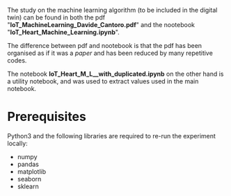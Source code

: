 The study on the machine learning algorithm (to be included in the digital twin) can be found in both the pdf "**IoT_MachineLearning_Davide_Cantoro.pdf**" and the nootebook "**IoT_Heart_Machine_Learning.ipynb**".

The difference between pdf and nootebook is that the pdf has been organised as if it was a _paper_ and has been reduced by many repetitive codes.

The notebook **IoT_Heart_M_L__with_duplicated.ipynb** on the other hand is a utility notebook, and was used to extract values used in the main notebook.

# Prerequisites
Python3 and the following libraries are required to re-run the experiment locally:
- numpy
- pandas
- matplotlib
- seaborn
- sklearn

